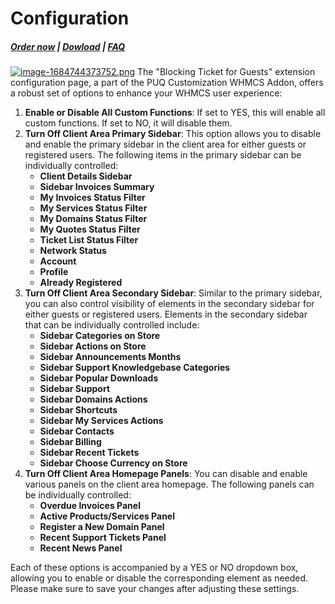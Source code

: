 # Configuration

#####  [Order now](https://puqcloud.com/whmcs-addon-puq-customization.php) | [Dowload](https://download.puqcloud.com/WHMCS/addons/PUQ-Customization/) | [FAQ](https://faq.puqcloud.com/)

[![image-1684744373752.png](https://doc.puq.info/uploads/images/gallery/2023-05/scaled-1680-/image-1684744373752.png)](https://doc.puq.info/uploads/images/gallery/2023-05/image-1684744373752.png)
The "Blocking Ticket for Guests" extension configuration page, a part of the PUQ Customization WHMCS Addon, offers a robust set of options to enhance your WHMCS user experience:

1. **Enable or Disable All Custom Functions**: If set to YES, this will enable all custom functions. If set to NO, it will disable them.
2. **Turn Off Client Area Primary Sidebar**: This option allows you to disable and enable the primary sidebar in the client area for either guests or registered users. The following items in the primary sidebar can be individually controlled:
    - **Client Details Sidebar**
    - **Sidebar Invoices Summary**
    - **My Invoices Status Filter**
    - **My Services Status Filter**
    - **My Domains Status Filter**
    - **My Quotes Status Filter**
    - **Ticket List Status Filter**
    - **Network Status**
    - **Account**
    - **Profile**
    - **Already Registered**
3. **Turn Off Client Area Secondary Sidebar**: Similar to the primary sidebar, you can also control visibility of elements in the secondary sidebar for either guests or registered users. Elements in the secondary sidebar that can be individually controlled include:
    - **Sidebar Categories on Store**
    - **Sidebar Actions on Store**
    - **Sidebar Announcements Months**
    - **Sidebar Support Knowledgebase Categories**
    - **Sidebar Popular Downloads**
    - **Sidebar Support**
    - **Sidebar Domains Actions**
    - **Sidebar Shortcuts**
    - **Sidebar My Services Actions**
    - **Sidebar Contacts**
    - **Sidebar Billing**
    - **Sidebar Recent Tickets**
    - **Sidebar Choose Currency on Store**
4. **Turn Off Client Area Homepage Panels**: You can disable and enable various panels on the client area homepage. The following panels can be individually controlled:
    - **Overdue Invoices Panel**
    - **Active Products/Services Panel**
    - **Register a New Domain Panel**
    - **Recent Support Tickets Panel**
    - **Recent News Panel**

Each of these options is accompanied by a YES or NO dropdown box, allowing you to enable or disable the corresponding element as needed. Please make sure to save your changes after adjusting these settings.
